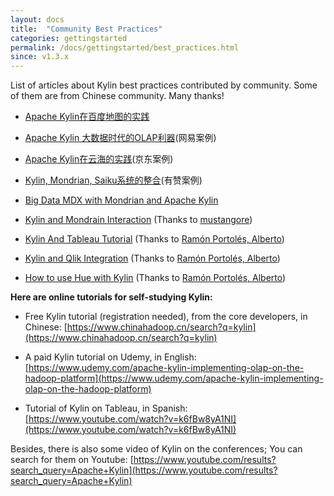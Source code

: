 ```yaml
---
layout: docs
title:  "Community Best Practices"
categories: gettingstarted
permalink: /docs/gettingstarted/best_practices.html
since: v1.3.x
---
```


List of articles about Kylin best practices contributed by community. Some of them are from Chinese community. Many thanks!

* [Apache Kylin在百度地图的实践](http://www.infoq.com/cn/articles/practis-of-apache-kylin-in-baidu-map)

* [Apache Kylin 大数据时代的OLAP利器](http://www.bitstech.net/2016/01/04/kylin-olap/)(网易案例)

* [Apache Kylin在云海的实践](http://www.csdn.net/article/2015-11-27/2826343)(京东案例)

* [Kylin, Mondrian, Saiku系统的整合](http://tech.youzan.com/kylin-mondrian-saiku/)(有赞案例)

* [Big Data MDX with Mondrian and Apache Kylin](https://www.inovex.de/fileadmin/files/Vortraege/2015/big-data-mdx-with-mondrian-and-apache-kylin-sebastien-jelsch-pcm-11-2015.pdf)

* [Kylin and Mondrain Interaction](https://github.com/mustangore/kylin-mondrian-interaction) (Thanks to [mustangore](https://github.com/mustangore))

* [Kylin And Tableau Tutorial](https://github.com/albertoRamon/Kylin/tree/master/KylinWithTableau) (Thanks to [Ramón Portolés, Alberto](https://www.linkedin.com/in/alberto-ramon-portoles-a02b523b))

* [Kylin and Qlik Integration](https://github.com/albertoRamon/Kylin/tree/master/KylinWithQlik) (Thanks to [Ramón Portolés, Alberto](https://www.linkedin.com/in/alberto-ramon-portoles-a02b523b))

* [How to use Hue with Kylin](https://github.com/albertoRamon/Kylin/tree/master/KylinWithHue) (Thanks to [Ramón Portolés, Alberto](https://www.linkedin.com/in/alberto-ramon-portoles-a02b523b))


**Here are online tutorials for self-studying Kylin:**

- Free Kylin tutorial (registration needed), from the core developers, in Chinese:
[https://www.chinahadoop.cn/search?q=kylin](https://www.chinahadoop.cn/search?q=kylin)

- A paid Kylin tutorial on Udemy, in English:
[https://www.udemy.com/apache-kylin-implementing-olap-on-the-hadoop-platform](https://www.udemy.com/apache-kylin-implementing-olap-on-the-hadoop-platform)

- Tutorial of Kylin on Tableau, in Spanish: 
[https://www.youtube.com/watch?v=k6fBw8yA1NI](https://www.youtube.com/watch?v=k6fBw8yA1NI)

Besides, there is also some video of Kylin on the conferences; You can search for them on Youtube:
[https://www.youtube.com/results?search_query=Apache+Kylin](https://www.youtube.com/results?search_query=Apache+Kylin)

